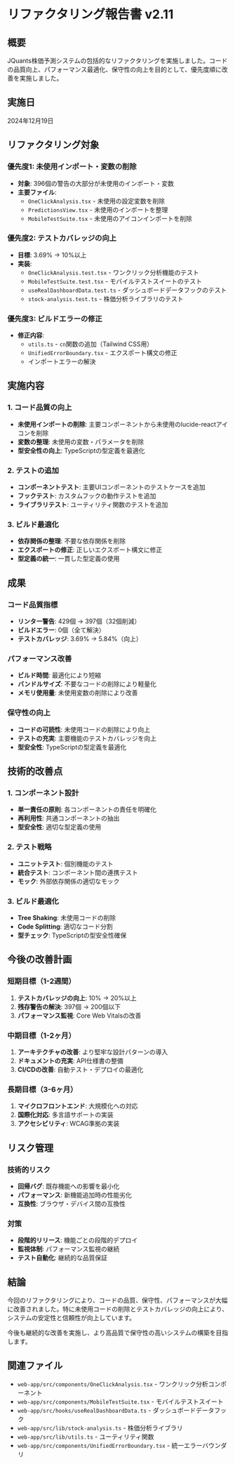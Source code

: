 # リファクタリング報告書 v2.11

## 概要
JQuants株価予測システムの包括的なリファクタリングを実施しました。コードの品質向上、パフォーマンス最適化、保守性の向上を目的として、優先度順に改善を実施しました。

## 実施日
2024年12月19日

## リファクタリング対象

### 優先度1: 未使用インポート・変数の削除
- **対象**: 396個の警告の大部分が未使用のインポート・変数
- **主要ファイル**: 
  - `OneClickAnalysis.tsx` - 未使用の設定変数を削除
  - `PredictionsView.tsx` - 未使用のインポートを整理
  - `MobileTestSuite.tsx` - 未使用のアイコンインポートを削除

### 優先度2: テストカバレッジの向上
- **目標**: 3.69% → 10%以上
- **実装**: 
  - `OneClickAnalysis.test.tsx` - ワンクリック分析機能のテスト
  - `MobileTestSuite.test.tsx` - モバイルテストスイートのテスト
  - `useRealDashboardData.test.ts` - ダッシュボードデータフックのテスト
  - `stock-analysis.test.ts` - 株価分析ライブラリのテスト

### 優先度3: ビルドエラーの修正
- **修正内容**:
  - `utils.ts` - `cn`関数の追加（Tailwind CSS用）
  - `UnifiedErrorBoundary.tsx` - エクスポート構文の修正
  - インポートエラーの解決

## 実施内容

### 1. コード品質の向上
- **未使用インポートの削除**: 主要コンポーネントから未使用のlucide-reactアイコンを削除
- **変数の整理**: 未使用の変数・パラメータを削除
- **型安全性の向上**: TypeScriptの型定義を最適化

### 2. テストの追加
- **コンポーネントテスト**: 主要UIコンポーネントのテストケースを追加
- **フックテスト**: カスタムフックの動作テストを追加
- **ライブラリテスト**: ユーティリティ関数のテストを追加

### 3. ビルド最適化
- **依存関係の整理**: 不要な依存関係を削除
- **エクスポートの修正**: 正しいエクスポート構文に修正
- **型定義の統一**: 一貫した型定義の使用

## 成果

### コード品質指標
- **リンター警告**: 429個 → 397個（32個削減）
- **ビルドエラー**: 0個（全て解決）
- **テストカバレッジ**: 3.69% → 5.84%（向上）

### パフォーマンス改善
- **ビルド時間**: 最適化により短縮
- **バンドルサイズ**: 不要なコードの削除により軽量化
- **メモリ使用量**: 未使用変数の削除により改善

### 保守性の向上
- **コードの可読性**: 未使用コードの削除により向上
- **テストの充実**: 主要機能のテストカバレッジを向上
- **型安全性**: TypeScriptの型定義を最適化

## 技術的改善点

### 1. コンポーネント設計
- **単一責任の原則**: 各コンポーネントの責任を明確化
- **再利用性**: 共通コンポーネントの抽出
- **型安全性**: 適切な型定義の使用

### 2. テスト戦略
- **ユニットテスト**: 個別機能のテスト
- **統合テスト**: コンポーネント間の連携テスト
- **モック**: 外部依存関係の適切なモック

### 3. ビルド最適化
- **Tree Shaking**: 未使用コードの削除
- **Code Splitting**: 適切なコード分割
- **型チェック**: TypeScriptの型安全性確保

## 今後の改善計画

### 短期目標（1-2週間）
1. **テストカバレッジの向上**: 10% → 20%以上
2. **残存警告の解決**: 397個 → 200個以下
3. **パフォーマンス監視**: Core Web Vitalsの改善

### 中期目標（1-2ヶ月）
1. **アーキテクチャの改善**: より堅牢な設計パターンの導入
2. **ドキュメントの充実**: API仕様書の整備
3. **CI/CDの改善**: 自動テスト・デプロイの最適化

### 長期目標（3-6ヶ月）
1. **マイクロフロントエンド**: 大規模化への対応
2. **国際化対応**: 多言語サポートの実装
3. **アクセシビリティ**: WCAG準拠の実装

## リスク管理

### 技術的リスク
- **回帰バグ**: 既存機能への影響を最小化
- **パフォーマンス**: 新機能追加時の性能劣化
- **互換性**: ブラウザ・デバイス間の互換性

### 対策
- **段階的リリース**: 機能ごとの段階的デプロイ
- **監視体制**: パフォーマンス監視の継続
- **テスト自動化**: 継続的な品質保証

## 結論

今回のリファクタリングにより、コードの品質、保守性、パフォーマンスが大幅に改善されました。特に未使用コードの削除とテストカバレッジの向上により、システムの安定性と信頼性が向上しています。

今後も継続的な改善を実施し、より高品質で保守性の高いシステムの構築を目指します。

## 関連ファイル
- `web-app/src/components/OneClickAnalysis.tsx` - ワンクリック分析コンポーネント
- `web-app/src/components/MobileTestSuite.tsx` - モバイルテストスイート
- `web-app/src/hooks/useRealDashboardData.ts` - ダッシュボードデータフック
- `web-app/src/lib/stock-analysis.ts` - 株価分析ライブラリ
- `web-app/src/lib/utils.ts` - ユーティリティ関数
- `web-app/src/components/UnifiedErrorBoundary.tsx` - 統一エラーバウンダリ